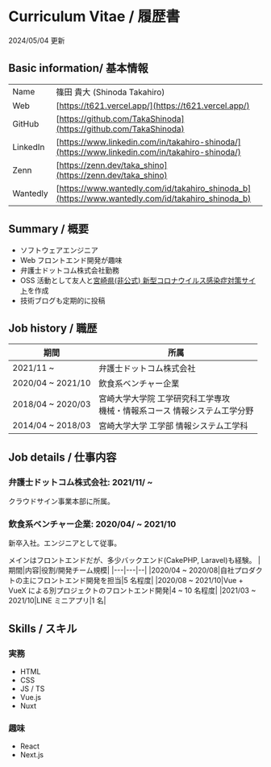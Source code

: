 # Curriculum Vitae / 履歴書

2024/05/04 更新

## Basic information/ 基本情報

|          |                                                                                                  |
| -------- | ------------------------------------------------------------------------------------------------ |
| Name     | 篠田 貴大 (Shinoda Takahiro)                                                                     |
| Web      | [https://t621.vercel.app/](https://t621.vercel.app/)                                             |
| GitHub   | [https://github.com/TakaShinoda](https://github.com/TakaShinoda)                                 |
| LinkedIn | [https://www.linkedin.com/in/takahiro-shinoda/](https://www.linkedin.com/in/takahiro-shinoda/)   |
| Zenn     | [https://zenn.dev/taka_shino](https://zenn.dev/taka_shino)                                       |
| Wantedly | [https://www.wantedly.com/id/takahiro_shinoda_b](https://www.wantedly.com/id/takahiro_shinoda_b) |

## Summary / 概要

- ソフトウェアエンジニア
- Web フロントエンド開発が趣味
- 弁護士ドットコム株式会社勤務
- OSS 活動として友人と[宮崎県(非公式) 新型コロナウイルス感染症対策サイト](https://github.com/covid19-miyazaki/covid19)を作成
- 技術ブログも定期的に投稿

## Job history / 職歴

| 期間              | 所属                                                                           |
| ----------------- | ------------------------------------------------------------------------------ |
| 2021/11 ~         | 弁護士ドットコム株式会社                                                       |
| 2020/04 ~ 2021/10 | 飲食系ベンチャー企業                                                           |
| 2018/04 ~ 2020/03 | 宮崎大学大学院 工学研究科工学専攻<br />機械・情報系コース 情報システム工学分野 |
| 2014/04 ~ 2018/03 | 宮崎大学大学 工学部 情報システム工学科                                         |

## Job details / 仕事内容

### 弁護士ドットコム株式会社: 2021/11/ ~

クラウドサイン事業本部に所属。

### 飲食系ベンチャー企業: 2020/04/ ~ 2021/10

新卒入社。エンジニアとして従事。

メインはフロントエンドだが、多少バックエンド(CakePHP, Laravel)も経験。
|期間|内容|役割/開発チーム規模|
|---|---|--|
|2020/04 ~ 2020/08|自社プロダクトの主にフロントエンド開発を担当|5 名程度|
|2020/08 ~ 2021/10|Vue + VueX による別プロジェクトのフロントエンド開発|4 ~ 10 名程度|
|2021/03 ~ 2021/10|LINE ミニアプリ|1 名|

## Skills / スキル

### 実務

- HTML
- CSS
- JS / TS
- Vue.js
- Nuxt

### 趣味

- React
- Next.js
